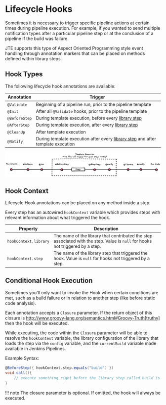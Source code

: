 # Lifecycle Hooks

Sometimes it is necessary to trigger specific pipeline actions at certain times during pipeline execution.
For example, if you wanted to send multiple notification types after a particular pipeline step or at the conclusion of a pipeline if the build was failure.

JTE supports this type of Aspect Oriented Programming style event handling through annotation markers that can be placed on methods defined within library steps.

## Hook Types

The following lifecycle hook annotations are available:

| Annotation    | Trigger                                                                                               |
|---------------|-------------------------------------------------------------------------------------------------------|
| `@Validate`   | Beginning of a pipeline run, prior to the pipeline template                                           |
| `@Init`       | After all `@Validate` hooks, prior to the pipeline template                                           |
| `@BeforeStep` | During template execution, before every [library step](./library-steps.md)                            |
| `@AfterStep`  | During template execution, after every [library step](./library-steps.md)                             |
| `@CleanUp`    | After template execution                                                                              |
| `@Notify`     | During template execution after every [library step](./library-steps.md) and after template execution |


![Placeholder](./lifecycle_hook.png)

## Hook Context

Lifecycle Hook annotations can be placed on any method inside a step.

Every step has an autowired `hookContext` variable which provides steps with relevant information about what triggered the hook.

| Property              | Description                                                                                                                    |
|-----------------------|--------------------------------------------------------------------------------------------------------------------------------|
| `hookContext.library` | The name of the library that contributed the step associated with the step. Value is `null` for hooks not triggered by a step. |
| `hookContext.step`    | The name of the library step that triggered the hook. Value is `null` for hooks not triggered by a step.                       |

## Conditional Hook Execution

Sometimes you'll only want to invoke the Hook when certain conditions are met, such as a build failure or in relation to another step (like before static code analysis).

Each annotation accepts a `Closure` parameter.  If the return object of this closure is http://www.groovy-lang.org/semantics.html#Groovy-Truth[truthy] then the hook will be executed.

While executing, the code within the `Closure` parameter will be able to resolve the `hookContext` variable, the library configuration of the library that loads the step via the `config` variable, and the `currentBuild` variable made available in Jenkins Pipelines.

Example Syntax:

```groovy
@BeforeStep({ hookContext.step.equals("build") })
void call(){
    // execute something right before the library step called build is executed.
}
```

!!! note
    The closure parameter is optional. If omitted, the hook will always be executed.

